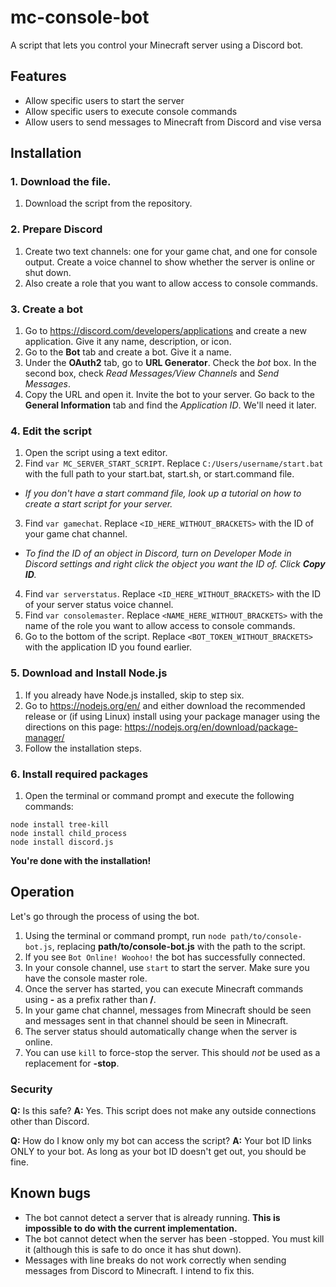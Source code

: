 # mc-console-bot
A script that lets you control your Minecraft server using a Discord bot.

## Features
- Allow specific users to start the server
- Allow specific users to execute console commands
- Allow users to send messages to Minecraft from Discord and vise versa

## Installation
### 1. Download the file.
1. Download the script from the repository.

### 2. Prepare Discord
1. Create two text channels: one for your game chat, and one for console output. Create a voice channel to show whether the server is online or shut down. 
2. Also create a role that you want to allow access to console commands.

### 3. Create a bot
1. Go to https://discord.com/developers/applications and create a new application. Give it any name, description, or icon.
2. Go to the **Bot** tab and create a bot. Give it a name.
3. Under the **OAuth2** tab, go to **URL Generator**. Check the _bot_ box. In the second box, check _Read Messages/View Channels_ and _Send Messages_.
4. Copy the URL and open it. Invite the bot to your server. Go back to the **General Information** tab and find the _Application ID_. We'll need it later.

### 4. Edit the script
1. Open the script using a text editor.
2. Find `var MC_SERVER_START_SCRIPT`. Replace `C:/Users/username/start.bat` with the full path to your start.bat, start.sh, or start.command file.
  - _If you don't have a start command file, look up a tutorial on how to create a start script for your server._
3. Find `var gamechat`. Replace `<ID_HERE_WITHOUT_BRACKETS>` with the ID of your game chat channel.
  - _To find the ID of an object in Discord, turn on _Developer Mode_ in Discord settings and right click the object you want the ID of. Click **Copy ID**._
4. Find `var serverstatus`. Replace `<ID_HERE_WITHOUT_BRACKETS>` with the ID of your server status voice channel.
5. Find `var consolemaster`. Replace `<NAME_HERE_WITHOUT_BRACKETS>` with the name of the role you want to allow access to console commands.
6. Go to the bottom of the script. Replace `<BOT_TOKEN_WITHOUT_BRACKETS>` with the application ID you found earlier.

### 5. Download and Install Node.js
1. If you already have Node.js installed, skip to step six.
2. Go to https://nodejs.org/en/ and either download the recommended release or (if using Linux) install using your package manager using the directions on this page: https://nodejs.org/en/download/package-manager/
3. Follow the installation steps.

### 6. Install required packages
1. Open the terminal or command prompt and execute the following commands:
```
node install tree-kill
node install child_process
node install discord.js
```

**You're done with the installation!**

## Operation
Let's go through the process of using the bot.

1. Using the terminal or command prompt, run `node path/to/console-bot.js`, replacing **path/to/console-bot.js** with the path to the script.
2. If you see `Bot Online! Woohoo!` the bot has successfully connected.
3. In your console channel, use `start` to start the server. Make sure you have the console master role.
4. Once the server has started, you can execute Minecraft commands using **-** as a prefix rather than **/**.
5. In your game chat channel, messages from Minecraft should be seen and messages sent in that channel should be seen in Minecraft.
6. The server status should automatically change when the server is online.
7. You can use `kill` to force-stop the server. This should _not_ be used as a replacement for **-stop**.

### Security
**Q:** Is this safe?
**A:** Yes. This script does not make any outside connections other than Discord.

**Q:** How do I know only my bot can access the script?
**A:** Your bot ID links ONLY to your bot. As long as your bot ID doesn't get out, you should be fine.

## Known bugs
- The bot cannot detect a server that is already running. **This is impossible to do with the current implementation.**
- The bot cannot detect when the server has been -stopped. You must kill it (although this is safe to do once it has shut down).
- Messages with line breaks do not work correctly when sending messages from Discord to Minecraft. I intend to fix this.
